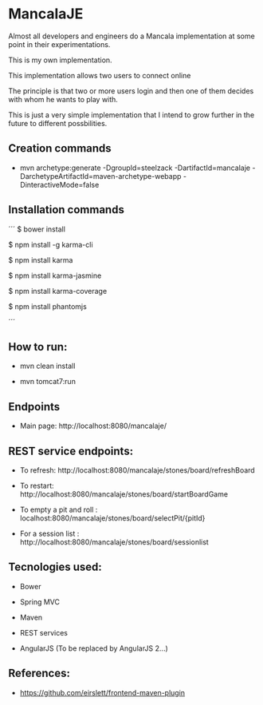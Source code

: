 # MancalaJE

Almost all developers and engineers do a Mancala implementation at some point in their experimentations.

This is my own implementation.

This implementation allows two users to connect online

The principle is that two or more users login and then one of them decides with whom he wants to play with.

This is just a very simple implementation that I intend to grow further in the future to different possbilities.

## Creation commands

* mvn archetype:generate -DgroupId=steelzack -DartifactId=mancalaje -DarchetypeArtifactId=maven-archetype-webapp -DinteractiveMode=false

## Installation commands

´´´
$ bower install

$ npm install -g karma-cli

$ npm install karma

$ npm install karma-jasmine

$ npm install karma-coverage

$ npm install phantomjs

´´´

## How to run:

* mvn clean install

* mvn tomcat7:run

## Endpoints

* Main page: http://localhost:8080/mancalaje/

## REST service endpoints:

* To refresh: http://localhost:8080/mancalaje/stones/board/refreshBoard

* To restart: http://localhost:8080/mancalaje/stones/board/startBoardGame

* To empty a pit and roll : localhost:8080/mancalaje/stones/board/selectPit/{pitId}

* For a session list : http://localhost:8080/mancalaje/stones/board/sessionlist

## Tecnologies used:

* Bower

* Spring MVC

* Maven

* REST services

* AngularJS (To be replaced by AngularJS 2...)

## References:

* https://github.com/eirslett/frontend-maven-plugin
